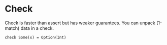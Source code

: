 # Check

Check is faster than assert but has weaker guarantees.
You can unpack (1-match) data in a check.

```gleam
check Some(x) = Option(Int)
```